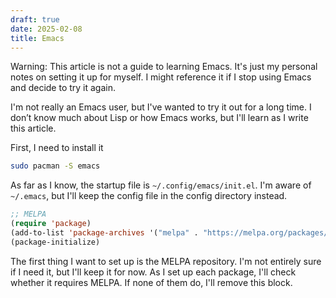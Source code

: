 ```yaml
---
draft: true
date: 2025-02-08
title: Emacs
---
```

Warning: This article is not a guide to learning Emacs. It's just my personal notes on setting it up for myself. I might reference it if I stop using Emacs and decide to try it again.

I'm not really an Emacs user, but I've wanted to try it out for a long time. I don’t know much about Lisp or how Emacs works, but I'll learn as I write this article.

First, I need to install it

```bash
sudo pacman -S emacs
```

As far as I know, the startup file is `~/.config/emacs/init.el`. I'm aware of `~/.emacs`, but I'll keep the config file in the config directory instead.

```lisp
;; MELPA
(require 'package)
(add-to-list 'package-archives '("melpa" . "https://melpa.org/packages/") t)
(package-initialize)
```

The first thing I want to set up is the MELPA repository. I'm not entirely sure if I need it, but I'll keep it for now. As I set up each package, I'll check whether it requires MELPA. If none of them do, I'll remove this block.
